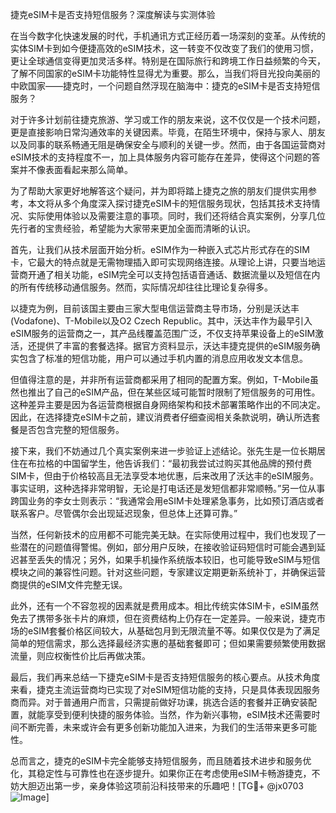 捷克eSIM卡是否支持短信服务？深度解读与实测体验

在当今数字化快速发展的时代，手机通讯方式正经历着一场深刻的变革。从传统的实体SIM卡到如今便捷高效的eSIM技术，这一转变不仅改变了我们的使用习惯，更让全球通信变得更加灵活多样。特别是在国际旅行和跨境工作日益频繁的今天，了解不同国家的eSIM卡功能特性显得尤为重要。那么，当我们将目光投向美丽的中欧国家——捷克时，一个问题自然浮现在脑海中：捷克的eSIM卡是否支持短信服务？

对于许多计划前往捷克旅游、学习或工作的朋友来说，这不仅仅是一个技术问题，更是直接影响日常沟通效率的关键因素。毕竟，在陌生环境中，保持与家人、朋友以及同事的联系畅通无阻是确保安全与顺利的关键一步。然而，由于各国运营商对eSIM技术的支持程度不一，加上具体服务内容可能存在差异，使得这个问题的答案并不像表面看起来那么简单。

为了帮助大家更好地解答这个疑问，并为即将踏上捷克之旅的朋友们提供实用参考，本文将从多个角度深入探讨捷克eSIM卡的短信服务现状，包括其技术支持情况、实际使用体验以及需要注意的事项。同时，我们还将结合真实案例，分享几位先行者的宝贵经验，希望能为大家带来更加全面而清晰的认识。

首先，让我们从技术层面开始分析。eSIM作为一种嵌入式芯片形式存在的SIM卡，它最大的特点就是无需物理插入即可实现网络连接。从理论上讲，只要当地运营商开通了相关功能，eSIM完全可以支持包括语音通话、数据流量以及短信在内的所有传统移动通信服务。然而，实际情况却往往比理论复杂得多。

以捷克为例，目前该国主要由三家大型电信运营商主导市场，分别是沃达丰(Vodafone)、T-Mobile以及O2 Czech Republic。其中，沃达丰作为最早引入eSIM服务的运营商之一，其产品线覆盖范围广泛，不仅支持苹果设备上的eSIM激活，还提供了丰富的套餐选择。据官方资料显示，沃达丰捷克提供的eSIM服务确实包含了标准的短信功能，用户可以通过手机内置的消息应用收发文本信息。

但值得注意的是，并非所有运营商都采用了相同的配置方案。例如，T-Mobile虽然也推出了自己的eSIM产品，但在某些区域可能暂时限制了短信服务的可用性。这种差异主要是因为各运营商根据自身网络架构和技术部署策略作出的不同决定。因此，在选择捷克eSIM卡之前，建议消费者仔细查阅相关条款说明，确认所选套餐是否包含完整的短信服务。

接下来，我们不妨通过几个真实案例来进一步验证上述结论。张先生是一位长期居住在布拉格的中国留学生，他告诉我们：“最初我尝试过购买其他品牌的预付费SIM卡，但由于价格较高且无法享受本地优惠，后来改用了沃达丰的eSIM服务。事实证明，这种选择非常明智，无论是打电话还是发短信都非常顺畅。”另一位从事跨国业务的李女士则表示：“我通常会用eSIM卡处理紧急事务，比如预订酒店或者联系客户。尽管偶尔会出现延迟现象，但总体上还算可靠。”

当然，任何新技术的应用都不可能完美无缺。在实际使用过程中，我们也发现了一些潜在的问题值得警惕。例如，部分用户反映，在接收验证码短信时可能会遇到延迟甚至丢失的情况；另外，如果手机操作系统版本较旧，也可能导致eSIM与短信模块之间的兼容性问题。针对这些问题，专家建议定期更新系统补丁，并确保运营商提供的eSIM文件完整无误。

此外，还有一个不容忽视的因素就是费用成本。相比传统实体SIM卡，eSIM虽然免去了携带多张卡片的麻烦，但在资费结构上仍存在一定差异。一般来说，捷克市场的eSIM套餐价格区间较大，从基础包月到无限流量不等。如果仅仅是为了满足简单的短信需求，那么选择最经济实惠的基础套餐即可；但如果需要频繁使用数据流量，则应权衡性价比后再做决策。

最后，我们再来总结一下捷克eSIM卡是否支持短信服务的核心要点。从技术角度来看，捷克主流运营商均已实现了对eSIM短信功能的支持，只是具体表现因服务商而异。对于普通用户而言，只需提前做好功课，挑选合适的套餐并正确安装配置，就能享受到便利快捷的服务体验。当然，作为新兴事物，eSIM技术还需要时间不断完善，未来或许会有更多创新功能加入进来，为我们的生活带来更多可能性。

总而言之，捷克的eSIM卡完全能够支持短信服务，而且随着技术进步和服务优化，其稳定性与可靠性也在逐步提升。如果你正在考虑使用eSIM卡畅游捷克，不妨大胆迈出第一步，亲身体验这项前沿科技带来的乐趣吧！[TG💪+ @jx0703 ![Image](https://github.com/user-attachments/assets/dbca1d08-cadb-493c-b0ec-ad6f7a83f270)]